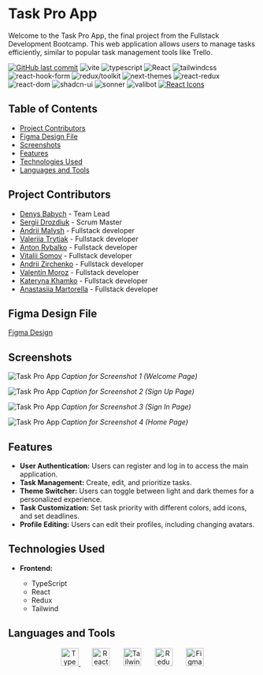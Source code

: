 <h1>Task Pro App</h1>

Welcome to the Task Pro App, the final project from the Fullstack Development Bootcamp. This web application allows users to manage tasks efficiently, similar to popular task management tools like Trello.


[![GitHub last commit](https://img.shields.io/github/last-commit/chertik77/final-project-frontend)](https://github.com/chertik77/final-project-frontend/commits/main)
![vite](https://img.shields.io/npm/v/vite?logo=vite&label=Vite&color=red)
![typescript](https://img.shields.io/npm/v/typescript?logo=TypeScript&label=TypeScript)
![React](https://img.shields.io/npm/v/react?logo=react&label=React)
![tailwindcss](https://img.shields.io/npm/v/tailwindcss?logo=tailwindcss&label=Tailwind)
![react-hook-form](https://img.shields.io/npm/v/react-hook-form?logo=react-hook-form&label=React-hook-form)
![redux/toolkit](https://img.shields.io/npm/v/%40reduxjs%2Ftoolkit?logo=%40reduxjs%2Ftoolkit&label=Reduxjs%2Ftoolkit&color=red)
![next-themes](https://img.shields.io/npm/v/next-themes?logo=next-themes&label=Next-themes)
![react-redux](https://img.shields.io/npm/v/react-redux?logo=react-redux&label=React-redux)
![react-dom](https://img.shields.io/npm/v/react-dom?logo=react-dom&label=React-dom&color=green)
![shadcn-ui](https://img.shields.io/npm/v/shadcn-ui?logo=shadcn-ui&label=Shadcn-ui&color=yellow)
![sonner](https://img.shields.io/npm/v/sonner?logo=sonner&label=Sonner)
![valibot](https://img.shields.io/npm/v/valibot?logo=valibot&label=Valibot&color=yellow)
[![React Icons](https://img.shields.io/badge/React_Icons-4.12.0-E10051.svg)](https://react-icons.github.io/react-icons/)


<h2>Table of Contents</h2>

- [Project Contributors](#project-contributors)
- [Figma Design File](#figma-design-file)
- [Screenshots](#screenshots)
- [Features](#features)
- [Technologies Used](#technologies-used)
- [Languages and Tools](#languages-and-tools)

## Project Contributors

- [Denys Babych](https://github.com/chertik77) - Team Lead
- [Sergii Drozdiuk](https://github.com/Sergii-Drozdiuk) - Scrum Master
- [Andrii Malysh](https://github.com/Agmund2002) - Fullstack developer
- [Valeriia Trytiak](https://github.com/Valeriia-Trytiak) - Fullstack developer
- [Anton Rybalko](https://github.com/AntonRybalko777) - Fullstack developer
- [Vitalii Somov](https://github.com/MorskoySom) - Fullstack developer
- [Andrii Zirchenko](https://github.com/Andrey9019) - Fullstack developer
- [Valentin Moroz](https://github.com/Valentun2) - Fullstack developer
- [Kateryna Khamko](https://github.com/Katya982) - Fullstack developer
- [Anastasiia Martorella](https://github.com/Cajamarquina) - Fullstack developer


## Figma Design File

[Figma Design](https://www.figma.com/file/fJF13s2UlxPIwTMcPVrSiz/TaskPro?type=design&t=8OR5JW2MuSskYTdw-0)

## Screenshots

![Task Pro App]() _Caption for Screenshot 1
(Welcome Page)_

![Task Pro App]() _Caption for Screenshot 2
(Sign Up Page)_

![Task Pro App]() _Caption for Screenshot 3
(Sign In Page)_

![Task Pro App]() _Caption for Screenshot 4
(Home Page)_

## Features

- **User Authentication:** Users can register and log in to access the main application.
- **Task Management:** Create, edit, and prioritize tasks. 
- **Theme Switcher:** Users can toggle between light and dark themes for a personalized experience.
- **Task Customization:** Set task priority with different colors, add icons, and set deadlines.
- **Profile Editing:** Users can edit their profiles, including changing avatars.

## Technologies Used

- **Frontend:**

  - TypeScript
  - React
  - Redux
  - Tailwind


## Languages and Tools

<div align="center">  

<a href="https://www.typescriptlang.org/" target="_blank" rel="noreferrer"><img src="https://raw.githubusercontent.com/danielcranney/readme-generator/main/public/icons/skills/typescript-colored.svg" width="36" height="36" alt="TypeScript" />
</a>
&nbsp;&nbsp;&nbsp;&nbsp;&nbsp;
<a href="https://reactjs.org/" target="_blank" rel="noreferrer"><img src="https://raw.githubusercontent.com/danielcranney/readme-generator/main/public/icons/skills/react-colored.svg" width="36" height="36" alt="React" /></a>
&nbsp;&nbsp;&nbsp;&nbsp;&nbsp;
<a href="https://tailwindcss.com/" target="_blank" rel="noreferrer"><img src="https://raw.githubusercontent.com/danielcranney/readme-generator/main/public/icons/skills/tailwindcss-colored.svg" width="36" height="36" alt="TailwindCSS" /></a>
&nbsp;&nbsp;&nbsp;&nbsp;&nbsp;
<a href="https://redux.js.org/" target="_blank" rel="noreferrer"><img src="https://raw.githubusercontent.com/danielcranney/readme-generator/main/public/icons/skills/redux-colored.svg" width="36" height="36" alt="Redux" /></a>
&nbsp;&nbsp;&nbsp;&nbsp;&nbsp;
<a href="https://www.figma.com/" target="_blank" rel="noreferrer"><img src="https://raw.githubusercontent.com/danielcranney/readme-generator/main/public/icons/skills/figma-colored.svg" width="36" height="36" alt="Figma" /></a>
</p>
